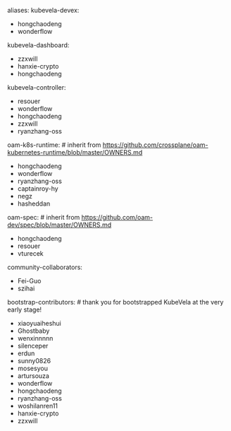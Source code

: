 aliases:
  kubevela-devex:
  - hongchaodeng
  - wonderflow

  kubevela-dashboard:
  - zzxwill
  - hanxie-crypto
  - hongchaodeng

  kubevela-controller:
  - resouer
  - wonderflow
  - hongchaodeng
  - zzxwill
  - ryanzhang-oss
  
  oam-k8s-runtime:            # inherit from https://github.com/crossplane/oam-kubernetes-runtime/blob/master/OWNERS.md
  - hongchaodeng
  - wonderflow
  - ryanzhang-oss
  - captainroy-hy
  - negz
  - hasheddan

  oam-spec:                   # inherit from https://github.com/oam-dev/spec/blob/master/OWNERS.md
  - hongchaodeng
  - resouer
  - vturecek

  community-collaborators:
  - Fei-Guo
  - szihai

  bootstrap-contributors:      # thank you for bootstrapped KubeVela at the very early stage!
  - xiaoyuaiheshui
  - Ghostbaby
  - wenxinnnnn
  - silenceper
  - erdun
  - sunny0826
  - mosesyou
  - artursouza
  - wonderflow
  - hongchaodeng
  - ryanzhang-oss
  - woshilanren11
  - hanxie-crypto
  - zzxwill